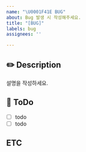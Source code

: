 ```yaml
---
name: "\U0001F41E BUG"
about: Bug 발생 시 작성해주세요.
title: "[BUG]"
labels: bug
assignees: ''

---
```


## ✏️ Description 
설명을 작성하세요.

## 📝 ToDo
- [ ] todo
- [ ] todo

## ETC

